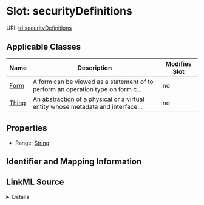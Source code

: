 

# Slot: securityDefinitions

URI: [td:securityDefinitions](https://www.w3.org/2019/wot/td#securityDefinitions)



<!-- no inheritance hierarchy -->





## Applicable Classes

| Name | Description | Modifies Slot |
| --- | --- | --- |
| [Form](Form.md) | A form can be viewed as a statement of to perform an operation type on form c... |  no  |
| [Thing](Thing.md) | An abstraction of a physical or a virtual entity whose metadata and interface... |  no  |







## Properties

* Range: [String](String.md)





## Identifier and Mapping Information








## LinkML Source

<details>
```yaml
name: securityDefinitions
alias: securityDefinitions
domain_of:
- Form
- Thing
range: string

```
</details>
